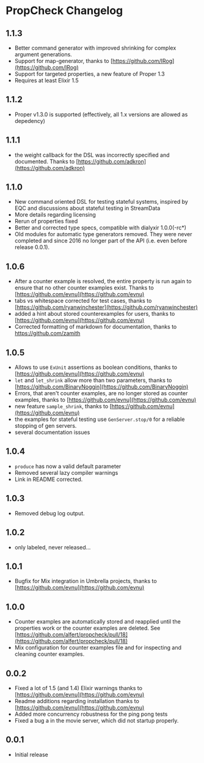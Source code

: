 # PropCheck Changelog

## 1.1.3
* Better command generator with improved shrinking for complex argument generations. 
* Support for map-generator, thanks to [https://github.com/IRog](https://github.com/IRog)
* Support for targeted properties, a new feature of Proper 1.3
* Requires at least Elixir 1.5

## 1.1.2
* Proper v1.3.0 is supported (effectively, all 1.x versions are allowed
  as depedency)

## 1.1.1
* the weight callback for the DSL was incorrectly specified and documented. Thanks
  to [https://github.com/adkron](https://github.com/adkron) 

## 1.1.0
* New command oriented DSL for testing stateful systems, inspired by EQC and
  discussions about stateful testing in StreamData
* More details regarding licensing
* Rerun of properties fixed
* Better and corrected type specs, compatible with dialyxir 1.0.0(-rc*)
* Old modules for automatic type generators removed. They were never completed and
  since 2016 no longer part of the API (i.e. even before release 0.0.1).

## 1.0.6
* After a counter example is resolved, the entire property is run again to
  ensure that no other counter examples exist. Thanks to [https://github.com/evnu](https://github.com/evnu)
* tabs vs whitespace corrected for test cases, thanks to [https://github.com/ryanwinchester](https://github.com/ryanwinchester)
* added a hint about stored counterexamples for users, thanks to [https://github.com/evnu](https://github.com/evnu)
* Corrected formatting of markdown for documentation, thanks to https://github.com/zamith


## 1.0.5
* Allows to use `ExUnit` assertions as boolean conditions, thanks to [https://github.com/evnu](https://github.com/evnu)
* `let` and `let_shrink` allow more than two parameters, thanks to [https://github.com/BinaryNoggin](https://github.com/BinaryNoggin) 
* Errors, that aren't counter examples, are no longer stored as counter examples,  thanks to [https://github.com/evnu](https://github.com/evnu)
* new feature `sample_shrink`, thanks to [https://github.com/evnu](https://github.com/evnu)
* the examples for stateful testing use `GenServer.stop/0` for a reliable
  stopping of gen servers.
* several documentation issues

## 1.0.4
* `produce` has now a valid default parameter
* Removed several lazy compiler warnings
* Link in README corrected.

## 1.0.3
* Removed debug log output.

## 1.0.2
* only labeled, never released...

## 1.0.1
* Bugfix for Mix integration in Umbrella projects, thanks to [https://github.com/evnu](https://github.com/evnu)

## 1.0.0
* Counter examples are automatically stored and reapplied until the properties work
  or the counter examples are deleted. See [https://github.com/alfert/propcheck/pull/18](https://github.com/alfert/propcheck/pull/18)
* Mix configuration for counter examples file and for inspecting and cleaning
  counter examples.

## 0.0.2
* Fixed a lot of 1.5 (and 1.4) Elixir warnings thanks to [https://github.com/evnu](https://github.com/evnu)
* Readme additions regarding installation thanks to [https://github.com/evnu](https://github.com/evnu)
* Added more concurrency robustness for the ping pong tests
* Fixed a bug a in the movie server, which did not startup properly.

## 0.0.1
* Initial release
